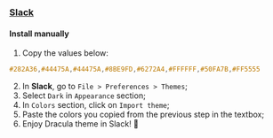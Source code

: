 ### [Slack](https://slack.com/)

#### Install manually

1. Copy the values below:

```css
#282A36,#44475A,#44475A,#8BE9FD,#6272A4,#FFFFFF,#50FA7B,#FF5555
```

2. In **Slack**, go to `File > Preferences > Themes`;
3. Select `Dark` in `Appearance` section;
4. In `Colors` section, click on `Import theme`;
5. Paste the colors you copied from the previous step in the textbox;
6. Enjoy Dracula theme in Slack! 💜
